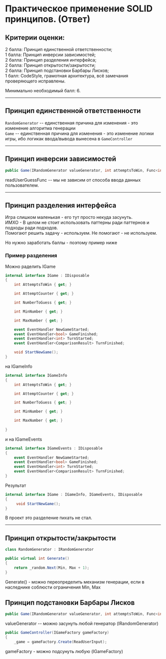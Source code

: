# Практическое применение SOLID принципов. (Ответ)

## Критерии оценки:

2 балла: Принцип единственной ответственности;  
1 балла: Принцип инверсии зависимостей;  
2 балла: Принцип разделения интерфейса;  
2 балла: Принцип открытости/закрытости;  
2 балла: Принцип подстановки Барбары Лисков;  
1 балл: CodeStyle, грамотная архитектура, всё замечания проверяющего исправлены.

Минимально необходимый балл: 6.

----

## Принцип единственной ответственности

`RandomGenerator` -- единственная причина для изменения - это изменение алгоритма генерации  
`Game` --  единственная причина для изменения - это изменение логики игры, ибо логикак ввода/вывода вынесена в `GameController`

----

## Принцип инверсии зависимостей

```cs
public Game(IRandomGenerator valueGenerator, int attemptsToWin, Func<int> readUserGuessFunc)
```

readUserGuessFunc -- мы не зависим от способа ввода данных пользователем.

----

## Принцип разделения интерфейса

Игра слишком маленькая - его тут просто некуда засунуть.  
ИМХО - В целом не стоит использовать паттерны ради паттернов и подходы ради подходов.  
Помогают решить задачу - используем. Не помогают - не используем.  

Но нужно заработать баллы - поэтому пример ниже

### Пример разделения

Можно раделить IGame 

```cs
internal interface IGame : IDisposable
{
    int AttemptsToWin { get; }

    int AttemptCounter { get; }

    int NumberToGuess { get; }

    int MinNumber { get; }

    int MaxNumber { get; }

    event EventHandler NewGameStarted;
    event EventHandler<bool> GameFinished;
    event EventHandler<int> TurnStarted;
    event EventHandler<ComparisonResult> TurnFinished;

    void StartNewGame();
}
```

на IGameInfo

```cs
internal interface IGameInfo
{
    int AttemptsToWin { get; }

    int AttemptCounter { get; }

    int NumberToGuess { get; }

    int MinNumber { get; }

    int MaxNumber { get; }
   
}
```
и на IGameEvents

```cs
internal interface IGameEvents : IDisposable
{
    event EventHandler NewGameStarted;
    event EventHandler<bool> GameFinished;
    event EventHandler<int> TurnStarted;
    event EventHandler<ComparisonResult> TurnFinished;
}
```

Результат

```cs
internal interface IGame : IGameInfo, IGameEvents, IDisposable
{
     void StartNewGame();
}
```

В проект это разделение пихать не стал.

----

## Принцип открытости/закрытости

```cs
class RandomGenerator : IRandomGenerator

public virtual int Generate()
{
    return _random.Next(Min, Max + 1);
}
```

Generate() - можно переопределить механизм генерации, если в наследнике соблюсти ограничения Min, Max

## Принцип подстановки Барбары Лисков

```cs
public Game(IRandomGenerator valueGenerator, int attemptsToWin, Func<int> readUserGuessFunc)
```

valueGenerator -- можно засунуть любой генератор (IRandomGenerator)

```cs
public GameController(IGameFactory gameFactory)
{
    _game = gameFactory.Create(ReadUserInput);	
```

gameFactory - можно подсунуть любую (IGameFactory)


